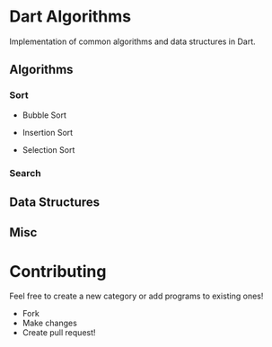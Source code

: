 
Dart Algorithms
===============

Implementation of common algorithms and data structures in Dart.

## Algorithms

### Sort

* Bubble Sort

* Insertion Sort

* Selection Sort

### Search

## Data Structures

## Misc


Contributing
============

Feel free to create a new category or add programs to existing ones!

* Fork
* Make changes
* Create pull request!






